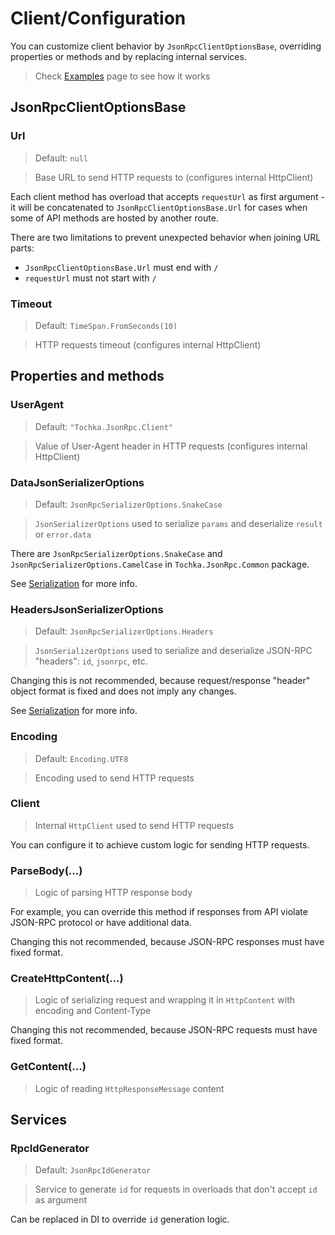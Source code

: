 # Client/Configuration

You can customize client behavior by `JsonRpcClientOptionsBase`, overriding properties or methods and by replacing internal services.

> Check [Examples](examples) page to see how it works

## JsonRpcClientOptionsBase

### Url

> Default: `null`

> Base URL to send HTTP requests to (configures internal HttpClient)

Each client method has overload that accepts `requestUrl` as first argument - it will be concatenated to `JsonRpcClientOptionsBase.Url` for cases when some of API methods are hosted by another route.

There are two limitations to prevent unexpected behavior when joining URL parts:
 - `JsonRpcClientOptionsBase.Url` must end with `/`
 - `requestUrl` must not start with `/`

### Timeout

> Default: `TimeSpan.FromSeconds(10)`

> HTTP requests timeout (configures internal HttpClient)

## Properties and methods

### UserAgent

> Default: `"Tochka.JsonRpc.Client"`

> Value of User-Agent header in HTTP requests (configures internal HttpClient)

### DataJsonSerializerOptions

> Default: `JsonRpcSerializerOptions.SnakeCase`

> `JsonSerializerOptions` used to serialize `params` and deserialize `result` or `error.data`

There are `JsonRpcSerializerOptions.SnakeCase` and `JsonRpcSerializerOptions.CamelCase` in `Tochka.JsonRpc.Common` package.

See [Serialization](serialization) for more info.

### HeadersJsonSerializerOptions

> Default: `JsonRpcSerializerOptions.Headers`

> `JsonSerializerOptions` used to serialize and deserialize JSON-RPC "headers": `id`, `jsonrpc`, etc.

Changing this is not recommended, because request/response "header" object format is fixed and does not imply any changes.

See [Serialization](serialization) for more info.

### Encoding

> Default: `Encoding.UTF8`

> Encoding used to send HTTP requests

### Client

> Internal `HttpClient` used to send HTTP requests

You can configure it to achieve custom logic for sending HTTP requests.

### ParseBody(...)

> Logic of parsing HTTP response body

For example, you can override this method if responses from API violate JSON-RPC protocol or have additional data.

Changing this not recommended, because JSON-RPC responses must have fixed format.

### CreateHttpContent(...)

> Logic of serializing request and wrapping it in `HttpContent` with encoding and Content-Type

Changing this not recommended, because JSON-RPC requests must have fixed format.

### GetContent(...)

> Logic of reading `HttpResponseMessage` content

## Services

### RpcIdGenerator

> Default: `JsonRpcIdGenerator`

> Service to generate `id` for requests in overloads that don't accept `id` as argument

Can be replaced in DI to override `id` generation logic.
